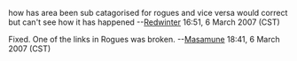 how has area been sub catagorised for rogues and vice versa would
correct but can't see how it has happened
--[Redwinter](User:Redwinter "wikilink") 16:51, 6 March 2007 (CST)

Fixed. One of the links in Rogues was broken.
--[Masamune](User:Masamune "wikilink") 18:41, 6 March 2007 (CST)
